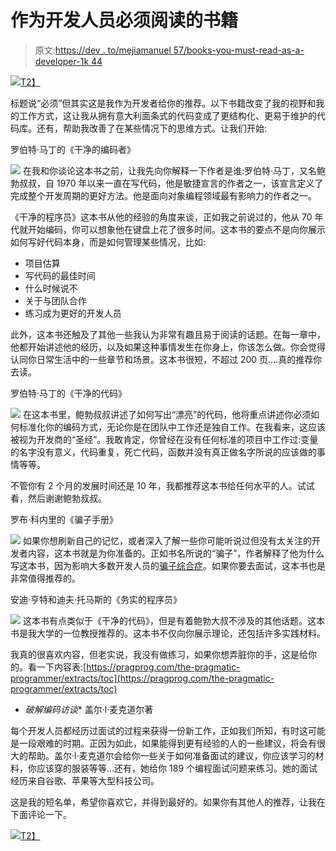 # 作为开发人员必须阅读的书籍

> 原文:[https://dev . to/mejiamanuel 57/books-you-must-read-as-a-developer-1k 44](https://dev.to/mejiamanuel57/books-you-must-read-as-a-developer-1k44)

[![](../Images/a66d6dde0780ee7ec4abead2791faab7.png)T2】](https://2.bp.blogspot.com/-A-eeRx-5Xmo/WWLk_UBN9uI/AAAAAAAAJjs/ZSxuVYkq328sofNoCDTVdepf6lPmcwoeQCLcBGAs/s1600/allthebooks.jpg)

标题说“必须”但其实这是我作为开发者给你的推荐。以下书籍改变了我的视野和我的工作方式，这让我从拥有意大利面条式的代码变成了更结构化、更易于维护的代码库。还有，帮助我改善了在某些情况下的思维方式。让我们开始:

罗伯特·马丁的《干净的编码者》

[![](../Images/afff60f1a07ff916e383dc2dec54a405.png)](https://1.bp.blogspot.com/-6VgO0v4NB5k/WWQ4kIs_twI/AAAAAAAAJks/WtzA4mL6ymUD3WkYVyrdL7jkDJSfs5S8wCLcBGAs/s1600/512NzCU0wfL._SX258_BO1%252C204%252C203%252C200_.jpg) 
在我和你谈论这本书之前，让我先向你解释一下作者是谁:罗伯特·马丁，又名鲍勃叔叔，自 1970 年以来一直在写代码，他是敏捷宣言的作者之一，该宣言定义了完成整个开发周期的更好方法。他是面向对象编程领域最有影响力的作者之一。

《干净的程序员》这本书从他的经验的角度来谈，正如我之前说过的，他从 70 年代就开始编码，你可以想象他在键盘上花了很多时间。这本书的要点不是向你展示如何写好代码本身，而是如何管理某些情况，比如:

*   项目估算
*   写代码的最佳时间
*   什么时候说不
*   关于与团队合作
*   练习成为更好的开发人员

此外，这本书还触及了其他一些我认为非常有趣且易于阅读的话题。在每一章中，他都开始讲述他的经历，以及如果这种事情发生在你身上，你该怎么做。你会觉得认同你日常生活中的一些章节和场景。这本书很短，不超过 200 页....真的推荐你去读。

罗伯特·马丁的《干净的代码》

[![](../Images/fcc362bf337d1b1727f8c994811302ee.png)](https://2.bp.blogspot.com/-frT-fstCmio/WWQ4zJkdX_I/AAAAAAAAJkw/Zz9oaEaFjWkRa_0wqbeGEea_FdmCg_X1QCLcBGAs/s1600/41TINACY3hL._SX384_BO1%252C204%252C203%252C200_.jpg) 
在这本书里，鲍勃叔叔讲述了如何写出“漂亮”的代码，他将重点讲述你必须如何标准化你的编码方式，无论你是在团队中工作还是独自工作。在我看来，这应该被视为开发商的“圣经”。我敢肯定，你曾经在没有任何标准的项目中工作过:变量的名字没有意义，代码重复，死亡代码，函数并没有真正做名字所说的应该做的事情等等。

不管你有 2 个月的发展时间还是 10 年，我都推荐这本书给任何水平的人。试试看，然后谢谢鲍勃叔叔。

罗布·科内里的《骗子手册》

[![](../Images/64f792d920bd0713e368239ef61ed065.png)](https://2.bp.blogspot.com/-HP5uixg7ZCE/WWQ8lY4Tj3I/AAAAAAAAJk4/AHbFoW4nM28x5ReRbVdpgM1GnIyfmBD-ACLcBGAs/s1600/imposter_slide.png) 
如果你想刷新自己的记忆，或者深入了解一些你可能听说过但没有太关注的开发者内容，这本书就是为你准备的。正如书名所说的“骗子”，作者解释了他为什么写这本书，因为影响大多数开发人员的[骗子综合症](http://vplata.com/b/2016/04/29/the-impostor-syndrome/)。如果你要去面试，这本书也是非常值得推荐的。

安迪·亨特和迪夫·托马斯的《务实的程序员》

[![](../Images/9005ceb8242112026f95d32c95e11a94.png)](https://4.bp.blogspot.com/-UVtIp2S8PMU/WWQ4_6e2GsI/AAAAAAAAJk0/ITK73L9HZp8bP_yiSP27D4VntlSVpQxgACLcBGAs/s1600/41BKx1AxQWL._SX396_BO1%252C204%252C203%252C200_.jpg) 
这本书有点类似于《干净的代码》，但是有着鲍勃大叔不涉及的其他话题。这本书是我大学的一位教授推荐的。这本书不仅向你展示理论，还包括许多实践材料。

我真的很喜欢内容，但老实说，我没有做练习，如果你想弄脏你的手，这是给你的。看一下内容表:[https://pragprog.com/the-pragmatic-programmer/extracts/toc](https://pragprog.com/the-pragmatic-programmer/extracts/toc)

* *破解编码访谈** 盖尔·l·麦克道尔著

每个开发人员都经历过面试的过程来获得一份新工作，正如我们所知，有时这可能是一段艰难的时期。正因为如此，如果能得到更有经验的人的一些建议，将会有很大的帮助。盖尔·l·麦克道尔会给你一些关于如何准备面试的建议，你应该学习的材料，你应该穿的服装等等...还有，她给你 189 个编程面试问题来练习。她的面试经历来自谷歌、苹果等大型科技公司。

这是我的短名单，希望你喜欢它，并得到最好的。如果你有其他人的推荐，让我在下面评论一下。

[![](../Images/4845a3fce57fab817bbce4227cabff1c.png)T2】](https://1.bp.blogspot.com/-cRQmEPeoPXk/WWQ2exBdHLI/AAAAAAAAJko/3nEIAx9m9ts8bLpeL3yvaDyKpfVwF6OhACEwYBhgL/s1600/67598513.jpg)